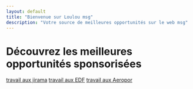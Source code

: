 ```yaml
---
layout: default
title: "Bienvenue sur Loulou msg"
description: "Votre source de meilleures opportunités sur le web msg"
---
```


# Découvrez les meilleures opportunités sponsorisées

<div class="button-container">
    <a href="page1.html" class="btn btn-madagascar">travail aux jirama</a>
    <a href="page1.html" class="btn btn-france">travail aux EDF</a>
    <a href="page1.html" class="btn btn-canada">travail aux Aeropor</a>
</div>
